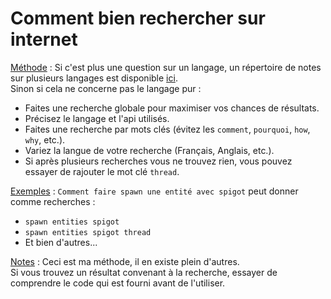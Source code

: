 # Comment bien rechercher sur internet

<u>Méthode</u> :
Si c'est plus une question sur un langage, un répertoire de notes sur plusieurs langages est disponible [ici](https://books.goalkicker.com/). <br> 
Sinon si cela ne concerne pas le langage pur :
- Faites une recherche globale pour maximiser vos chances de résultats.
- Précisez le langage et l'api utilisés.
- Faites une recherche par mots clés (évitez les `comment`, `pourquoi`, `how`, `why`, etc.).
- Variez la langue de votre recherche (Français, Anglais, etc.).
- Si après plusieurs recherches vous ne trouvez rien, vous pouvez essayer de rajouter le mot clé `thread`.

<u>Exemples</u> :
`Comment faire spawn une entité avec spigot` peut donner comme recherches :
- `spawn entities spigot`
- `spawn entities spigot thread`
- Et bien d'autres...

<u>Notes</u> :
Ceci est ma méthode, il en existe plein d'autres.<br>
Si vous trouvez un résultat convenant à la recherche, essayer de comprendre le code qui est fourni avant de l'utiliser.